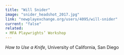 ```yaml
---
title: "Will Snider"
image: "snider_headshot_2017.jpg"
link: "newplayexchange.org/users/4095/will-snider"
current: "false"
related:
- MFA Playwrights’ Workshop
---
```


*How to Use a Knife*, University of California, San Diego

